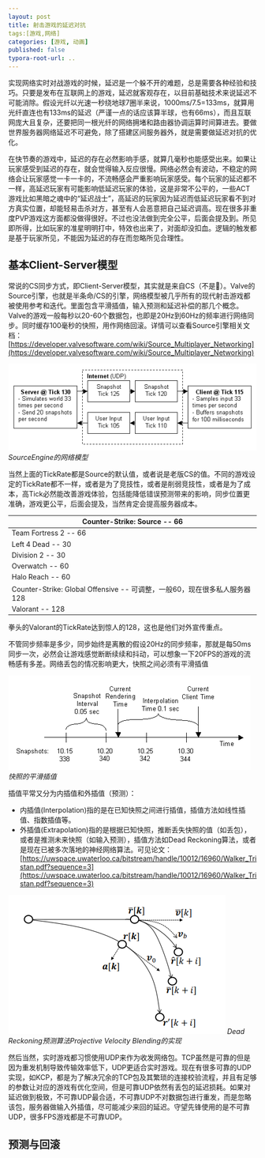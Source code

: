 ```yaml
---
layout: post
title: 射击游戏的延迟对抗
tags:[游戏,网络]
categories: [游戏, 动画]
published: false 
typora-root-url: ..
---
```


实现网络实时对战游戏的时候，延迟是一个躲不开的难题，总是需要各种经验和技巧。只要是发布在互联网上的游戏，延迟就客观存在，以目前基础技术来说延迟不可能消除。假设光纤以光速一秒绕地球7圈半来说，1000ms/7.5=133ms，就算用光纤直连也有133ms的延迟（严谨一点的话应该算半球，也有66ms），而且互联网庞大且复杂，还要把同一根光纤的网络拥堵和路由器协调运算时间算进去。要做世界服务器网络延迟不可避免，除了搭建区间服务器外，就是需要做延迟对抗的优化。

在快节奏的游戏中，延迟的存在必然影响手感，就算几毫秒也能感受出来。如果让玩家感受到延迟的存在，就会觉得输入反应很慢。网络必然会有波动，不稳定的网络会让玩家感觉一卡一卡的，不流畅感会严重影响玩家感受。每个玩家的延迟都不一样，高延迟玩家有可能影响低延迟玩家的体验，这是非常不公平的，一些ACT游戏比如黑暗之魂中的“延迟战士”，高延迟的玩家因为延迟而低延迟玩家看不到对方真实位置，却能轻易击杀对方，甚至有人会恶意把自己延迟调高。现在很多非重度PVP游戏这方面都没做得很好。不过也没法做到完全公平，后面会提及到。所见即所得，比如玩家的准星明明打中，特效也出来了，对面却没扣血。逻辑的触发都是基于玩家所见，不能因为延迟的存在而忽略所见合理性。





## 基本Client-Server模型

常说的CS同步方式，即Client-Server模型，其实就是来自CS（不是🤣）。Valve的Source引擎，也就是半条命/CS的引擎，网络模型被几乎所有的现代射击游戏都被使用参考和迭代。里面包含平滑插值，输入预测和延迟补偿的那几个概念。Valve的游戏一般每秒以20-60个数据包，也即是20Hz到60Hz的频率进行网络同步。同时缓存100毫秒的快照，用作网络回滚。详情可以查看Source引擎相关文档：[https://developer.valvesoftware.com/wiki/Source_Multiplayer_Networking](https://developer.valvesoftware.com/wiki/Source_Multiplayer_Networking)

![image-20231202163010983](/assets/postasset/2023-12-02-MultiplePlayerDelayInShootingGame/image-20231202163010983.png)
_SourceEngine的网络模型_



当然上面的TickRate都是Source的默认值，或者说是老版CS的值。不同的游戏设定的TickRate都不一样，或者是为了竞技性，或者是削弱竞技性，或者是为了成本，高Tick必然能改善游戏体验，包括能降低错误预测带来的影响，同步位置更准确，游戏更公平，后面会提及，当然肯定会提高服务器成本。

| Counter-Strike: Source -- 66                                 |
| ------------------------------------------------------------ |
| Team Fortress 2 -- 66                                        |
| Left 4 Dead -- 30                                            |
| Division 2 -- 30                                             |
| Overwatch -- 60                                              |
| Halo Reach -- 60                                             |
| Counter-Strike: Global Offensive -- 可调整，一般60，现在很多私人服务器128 |
| Valorant -- 128                                              |

拳头的Valorant的TickRate达到惊人的128，这也是他们对外宣传重点。



不管同步频率是多少，同步始终是离散的假设20Hz的同步频率，那就是每50ms同步一次，必然会让游戏感觉断断续续和抖动，可以想象一下20FPS的游戏的流畅感有多差。网络丢包的情况影响更大，快照之间必须有平滑插值



![image-20231202165727807](/assets/postasset/2023-12-02-MultiplePlayerDelayInShootingGame/image-20231202165727807.png)
_快照的平滑插值_



插值平常又分为内插值和外插值（预测）：

- 内插值(Interpolation)指的是在已知快照之间进行插值，插值方法如线性插值、指数插值等。
- 外插值(Extrapolation)指的是根据已知快照，推断丢失快照的值（如丢包），或者是推测未来快照（如输入预测），插值方法如Dead Reckoning算法，或者是现在已被多次落地的神经网络算法。可见论文：[https://uwspace.uwaterloo.ca/bitstream/handle/10012/16960/Walker_Tristan.pdf?sequence=3](https://uwspace.uwaterloo.ca/bitstream/handle/10012/16960/Walker_Tristan.pdf?sequence=3)

![image-20231202170714303](/assets/postasset/2023-12-02-MultiplePlayerDelayInShootingGame/image-20231202170714303.png)
_Dead Reckoning预测算法Projective Velocity Blending的实现_



然后当然，实时游戏都习惯使用UDP来作为收发网络包。TCP虽然是可靠的但是因为重发机制导致传输效率低下，UDP更适合实时游戏。现在有很多可靠的UDP实现，如KCP，都是为了解决冗余的TCP包及其繁琐的连接校验流程，并且有足够的参数让对应的游戏有优化空间，但是可靠UDP依然有丢包的延迟损耗。如果对延迟做到极致，不可靠UDP最合适，不可靠UDP不对数据包进行重发，而是忽略该包，服务器做输入外插值，尽可能减少来回的延迟。守望先锋使用的是不可靠UDP，很多FPS游戏都是不可靠UDP。





## 预测与回滚
